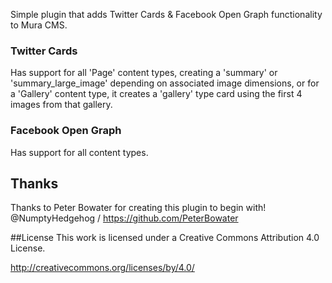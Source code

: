 Simple plugin that adds Twitter Cards & Facebook Open Graph functionality to Mura CMS.

### Twitter Cards
Has support for all 'Page' content types, creating a 'summary' or 'summary_large_image' depending on associated image dimensions, or for a 'Gallery' content type, it creates a 'gallery' type card using the first 4 images from that gallery.

### Facebook Open Graph
Has support for all content types.

## Thanks
Thanks to Peter Bowater for creating this plugin to begin with! @NumptyHedgehog / https://github.com/PeterBowater

##License
This work is licensed under a Creative Commons Attribution 4.0 License.

http://creativecommons.org/licenses/by/4.0/
